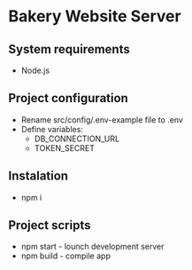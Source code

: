 # Bakery Website Server

## System requirements
  * Node.js

## Project configuration
  * Rename src/config/.env-example file to .env
  * Define variables:
    * DB_CONNECTION_URL
    * TOKEN_SECRET

## Instalation
  * npm i

## Project scripts
  * npm start - lounch development server
  * npm build - compile app
